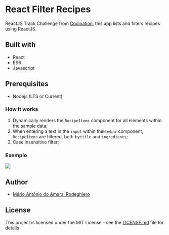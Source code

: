 # React Filter Recipes

ReactJS Track Challenge from [Codination](https://www.codenation.com.br), this app lists and filters recipes using ReactJS.

## Built with

- React
- ES6
- Javascript

## Prerequisites

- Nodejs (LTS or Current)

### How it works

1. Dynamically renders the `RecipeItems` component for all elements within the sample data;
2. When entering a text in the `input` within the`Navbar` component, `RecipeItems` are filtered, both by`title` and `ingredients`;
3. Case insensitive filter;

### Exemplo

![](https://thumbs.gfycat.com/BouncyAfraidDikkops-size_restricted.gif)

## Author

- [Mário Antônio do Amaral Rodeghiero](https://github.com/mariorodeghiero)

## License

This project is licensed under the MIT License - see the [LICENSE.md](LICENSE.md) file for details

